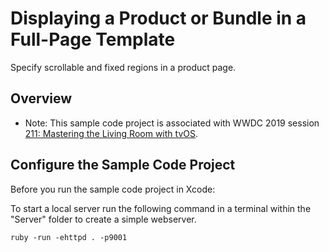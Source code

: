 # Displaying a Product or Bundle in a Full-Page Template

Specify scrollable and fixed regions in a product page.

## Overview

- Note: This sample code project is associated with WWDC 2019 session [211: Mastering the Living Room with tvOS](https://developer.apple.com/videos/play/wwdc19/211/).

## Configure the Sample Code Project

Before you run the sample code project in Xcode:

To start a local server run the following command in a terminal within the "Server" folder to create a simple webserver.

```
ruby -run -ehttpd . -p9001
```
